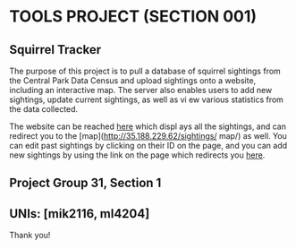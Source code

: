 
# TOOLS PROJECT (SECTION 001)

## Squirrel Tracker

The purpose of this project is to pull a database of squirrel sightings from the Central
 Park Data Census and upload sightings onto a website, including an interactive map. The
 server also enables users to add new sightings, update current sightings, as well as vi
ew various statistics from the data collected.

The website can be reached [here](http://35.188.229.62/sightings/sightings/) which displ
ays all the sightings, and can redirect you to the [map](http://35.188.229.62/sightings/
map/) as well. You can edit past sightings by clicking on their ID on the page, and you 
can add new sightings by using the link on the page which redirects you [here](http://35.188.229.62/sightings/sightings/add).

## Project Group 31, Section 1

## UNIs: [mik2116, ml4204]


Thank you!
